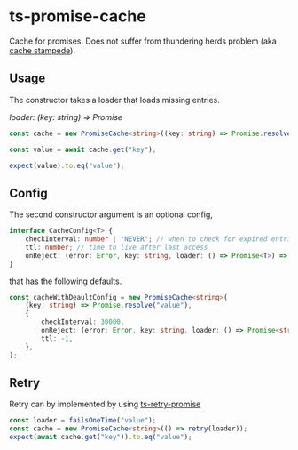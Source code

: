 # ts-promise-cache #

Cache for promises. 
Does not suffer from thundering herds problem (aka [cache stampede](https://en.wikipedia.org/wiki/Cache_stampede)).

## Usage ##
The constructor takes a loader that loads missing entries.

_loader: (key: string) => Promise<T>_

```typescript
const cache = new PromiseCache<string>((key: string) => Promise.resolve("value"));

const value = await cache.get("key");

expect(value).to.eq("value");
```

## Config ##
The second constructor argument is an optional config,
```typescript
interface CacheConfig<T> {
    checkInterval: number | "NEVER"; // when to check for expired entries (ms)
    ttl: number; // time to live after last access
    onReject: (error: Error, key: string, loader: () => Promise<T>) => Promise<T>; // what to do with rejected promises
}
```
that has the following defaults.
```typescript
const cacheWithDeaultConfig = new PromiseCache<string>(
    (key: string) => Promise.resolve("value"),
    {
        checkInterval: 30000,
        onReject: (error: Error, key: string, loader: () => Promise<string>) => Promise.reject(error),
        ttl: -1,
    },
);
```

## Retry ##
Retry can by implemented by using [ts-retry-promise](https://www.npmjs.com/package/ts-retry-promise)
```typescript
const loader = failsOneTime("value");
const cache = new PromiseCache<string>(() => retry(loader));
expect(await cache.get("key")).to.eq("value");
```




